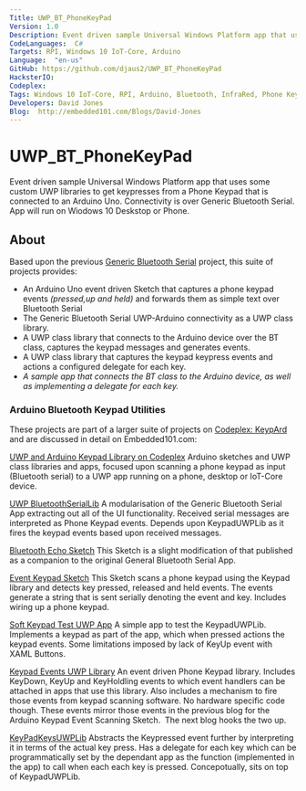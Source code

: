 ```yaml
---
Title: UWP_BT_PhoneKeyPad
Version: 1.0
Description: Event driven sample Universal Windows Platform app that uses some custom UWP libraries to get keypresses from a Phone Keypad that is connected to an Arduino Uno. Connectivity is over Generic Bluetooth Serial. App will run on Wiodows 10 Deskstop or Phone.
CodeLanguages:  C#
Targets: RPI, Windows 10 IoT-Core, Arduino
Language:  "en-us"
GitHub: https://github.com/djaus2/UWP_BT_PhoneKeyPad
HacksterIO: 
Codeplex: 
Tags: Windows 10 IoT-Core, RPI, Arduino, Bluetooth, InfraRed, Phone Keypad
Developers: David Jones
Blog:  http://embedded101.com/Blogs/David-Jones
---
```


# UWP_BT_PhoneKeyPad
Event driven sample Universal Windows Platform app that uses some custom UWP libraries to get keypresses from a Phone Keypad that is connected to an Arduino Uno. Connectivity is over Generic Bluetooth Serial. App will run on Wiodows 10 Deskstop or Phone.

## About
Based upon the previous [Generic Bluetooth Serial](https://www.hackster.io/DavidJones/generic-serial-bluetooth-with-win-10-iot-core-rpi2-fcc4ca?ref=user&ref_id=16784&offset=1) project, this suite of projects provides:
* An Arduino Uno event driven Sketch that captures a phone keypad events _(pressed,up and held)_ and forwards them as simple text over Bluetooth Serial
* The Generic Bluetooth Serial UWP-Arduino connectivity as a UWP class library.
* A UWP class library that connects to the Arduino device over the BT class, captures the keypad messages and generates events.
* A UWP class library that captures the keypad keypress events and actions a configured delegate for each key.
* *_A sample app that connects the BT class to the Arduino device, as well as implementing a delegate for each key._*

### Arduino Bluetooth Keypad Utilities
These projects are part of a larger suite of projects on [Codeplex: KeypArd](https://keypard.codeplex.com/) and are discussed in detail on Embedded101.com:

[UWP and Arduino Keypad Library on Codeplex](http://embedded101.com/Blogs/David-Jones/entryid/760/Arduino-Bluetooth-Keypad-Utilities-Bluetooth-Echo-Sketch) Arduino sketches and UWP class libraries and apps, focused upon scanning a phone keypad as input (Bluetooth serial) to a UWP app running on a phone, desktop or IoT-Core device.

[UWP BluetoothSerialLib](http://embedded101.com/Blogs/David-Jones/entryid/763/Arduino-Bluetooth-Keypad-Utilities-UWP-BluetoothSerialLib) A modularisation of the Generic Bluetooth Serial App extracting out all of the UI functionality. Received serial messages are interpreted as Phone Keypad events. Depends upon KeypadUWPLib as it fires the keypad events based upon received messages.

[Bluetooth Echo Sketch](http://embedded101.com/Blogs/David-Jones/entryid/760/Arduino-Bluetooth-Keypad-Utilities-Bluetooth-Echo-Sketch)  This Sketch is a slight modification of that published as a companion to the original General Bluetooth Serial App.

[Event Keypad Sketch](http://embedded101.com/Blogs/David-Jones/entryid/761/Arduino-Bluetooth-Keypad-Utilities-Event-Keypad-Sketch) This Sketch scans a phone keypad using the Keypad library and detects key pressed, released and held events. The events generate a string that is sent serially denoting the event and key. Includes wiring up a phone keypad.
 
[Soft Keypad Test UWP App](http://embedded101.com/Blogs/David-Jones/entryid/764/Arduino-Bluetooth-Keypad-Utilities-Soft-Keypad-Test-UWP-App) A simple app to test the KeypadUWPLib. Implements a keypad as part of the app, which when pressed actions the keypad events. Some limitations imposed by lack of KeyUp event with XAML Buttons. 

[Keypad Events UWP Library](http://embedded101.com/Blogs/David-Jones/entryid/762/Arduino-Bluetooth-Keypad-Utilities-Keypad-Events-UWP-Library) An event driven Phone Keypad library. Includes KeyDown, KeyUp and KeyHoldling events to which event handlers can be attached in apps that use this library. Also includes a mechanism to fire those events from keypad scanning software. No hardware specific code though. These events mirror those events in the previous blog for the Arduino Keypad Event Scanning Sketch.  The next blog hooks the two up.

[KeyPadKeysUWPLib](http://embedded101.com/Blogs/David-Jones/entryid/765/Arduino-Bluetooth-Keypad-Utilities-KeyPadKeysUWPLib) Abstracts the Keypressed event further by interpreting it in terms of the actual key press. Has a delegate for each key which can be programmatically set by the dependant app as the function (implemented in the app) to call when each each key is pressed. Concepotually, sits on top of KeypadUWPLib. 
